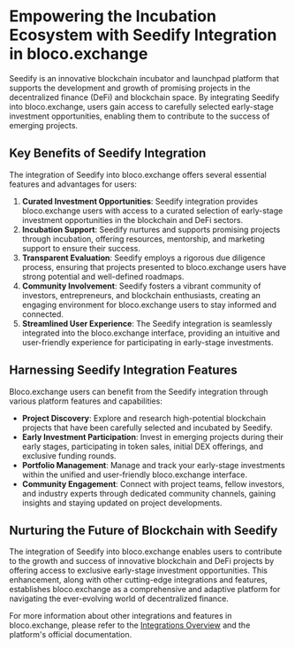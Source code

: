 # Empowering the Incubation Ecosystem with Seedify Integration in bloco.exchange

Seedify is an innovative blockchain incubator and launchpad platform that supports the development and growth of promising projects in the decentralized finance (DeFi) and blockchain space. By integrating Seedify into bloco.exchange, users gain access to carefully selected early-stage investment opportunities, enabling them to contribute to the success of emerging projects.

## Key Benefits of Seedify Integration

The integration of Seedify into bloco.exchange offers several essential features and advantages for users:

1. **Curated Investment Opportunities**: Seedify integration provides bloco.exchange users with access to a curated selection of early-stage investment opportunities in the blockchain and DeFi sectors.
2. **Incubation Support**: Seedify nurtures and supports promising projects through incubation, offering resources, mentorship, and marketing support to ensure their success.
3. **Transparent Evaluation**: Seedify employs a rigorous due diligence process, ensuring that projects presented to bloco.exchange users have strong potential and well-defined roadmaps.
4. **Community Involvement**: Seedify fosters a vibrant community of investors, entrepreneurs, and blockchain enthusiasts, creating an engaging environment for bloco.exchange users to stay informed and connected.
5. **Streamlined User Experience**: The Seedify integration is seamlessly integrated into the bloco.exchange interface, providing an intuitive and user-friendly experience for participating in early-stage investments.

## Harnessing Seedify Integration Features

Bloco.exchange users can benefit from the Seedify integration through various platform features and capabilities:

- **Project Discovery**: Explore and research high-potential blockchain projects that have been carefully selected and incubated by Seedify.
- **Early Investment Participation**: Invest in emerging projects during their early stages, participating in token sales, initial DEX offerings, and exclusive funding rounds.
- **Portfolio Management**: Manage and track your early-stage investments within the unified and user-friendly bloco.exchange interface.
- **Community Engagement**: Connect with project teams, fellow investors, and industry experts through dedicated community channels, gaining insights and staying updated on project developments.

## Nurturing the Future of Blockchain with Seedify

The integration of Seedify into bloco.exchange enables users to contribute to the growth and success of innovative blockchain and DeFi projects by offering access to exclusive early-stage investment opportunities. This enhancement, along with other cutting-edge integrations and features, establishes bloco.exchange as a comprehensive and adaptive platform for navigating the ever-evolving world of decentralized finance.

For more information about other integrations and features in bloco.exchange, please refer to the [Integrations Overview](overview.md) and the platform's official documentation.
